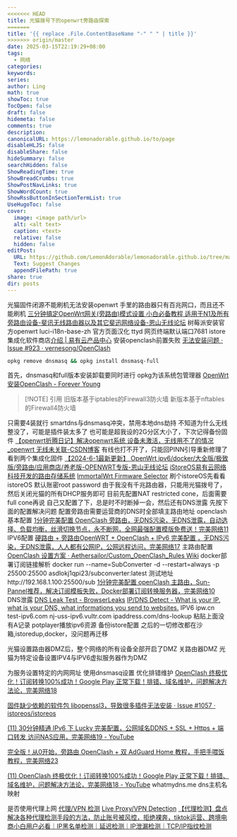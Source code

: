 ```yaml
---
<<<<<<< HEAD
title: 光猫拨号下的openwrt旁路由探索
=======
title: '{{ replace .File.ContentBaseName "-" " " | title }}'
>>>>>>> origin/master
date: 2025-03-15T22:19:29+08:00
tags:
  - 网络
categories: 
keywords: 
series: 
author: Ling
math: true
showToc: true
TocOpen: false
draft: false
hidemeta: false
comments: true
description: 
canonicalURL: https://lemonadorable.github.io/to/page
disableHLJS: false
disableShare: false
hideSummary: false
searchHidden: false
ShowReadingTime: true
ShowBreadCrumbs: true
ShowPostNavLinks: true
ShowWordCount: true
ShowRssButtonInSectionTermList: true
UseHugoToc: false
cover:
  image: <image path/url>
  alt: <alt text>
  caption: <text>
  relative: false
  hidden: false
editPost:
  URL: https://github.com/LemonAdorable/lemonadorable.github.io/tree/master/content
  Text: Suggest Changes
  appendFilePath: true
share: true
dir: posts
---
```


光猫固件闭源不能刷机无法安装openwrt
手里的路由器只有百兆网口，而且还不能刷机
[三分钟搞定OpenWrt网关(旁路由)模式设置 小白必备教程 适用于N1及所有旁路由设备-斐讯无线路由器以及其它斐迅网络设备-恩山无线论坛](https://www.right.com.cn/FORUM/thread-4181997-1-1.html)
树莓派安装官方openwrt
luci-i18n-base-zh 官方页面汉化
ttyd 网页终端默认端口7681
istore 集成化软件商店[介绍 | 易有云产品中心](https://doc.linkease.com/zh/guide/istore/)
安装openclash前置失败
[无法安装问题 · Issue #923 · vernesong/OpenClash](https://github.com/vernesong/OpenClash/issues/923)

```bash
opkg remove dnsmasq && opkg install dnsmasq-full
```
首先，dnsmasq和full版本安装卸载要同时进行
opkg为该系统包管理器
[OpenWrt安装OpenClash - Forever Young](https://www.luxiyue.com/openwrt/openwrt%e5%ae%89%e8%a3%85openclash/)

> [!NOTE] 引用
> 旧版本基于iptables的Firewall3防火墙
> 新版本基于nftables的Firewall4防火墙

只需要4装就行
smartdns与dnsmasq冲突，禁用本地dns劫持
不知道为什么无线整没了，可能是插件装太多了
也可能是超我设的2G分区大小了，下次记得备份固件
[【openwrt折腾日记】解决openwrt系统 设备未激活，无线用不了的情况_openwrt 无线未关联-CSDN博客](https://blog.csdn.net/u010560236/article/details/136715420)
有线也打不开了，只能回PINN引导重新修理了
看到两个集成化固件
[【2024-6-1最新更新】 OpenWrt ipv6/docker/大全版/极致版/旁路由/应用商店/养老版-OPENWRT专版-恩山无线论坛](https://www.right.com.cn/forum/thread-4387071-1-3.html)
[iStoreOS易有云网络科技开发的路由存储系统](https://site.istoreos.com/)
[ImmortalWrt Firmware Selector](https://firmware-selector.immortalwrt.org/)
刷个istoreOS先看看
istoreOS 默认账密root password
由于我没有千兆路由器，只能用光猫拨号了，然后关闭光猫的所有DHCP服务即可
目前先配置NAT restricted cone，后面需要full cone再说
自己又配置了下，总是时不时断掉一会，然后还有DNS泄露
先按下面的配置解决问题
配置旁路由需要运营商的DNS时全部填主路由地址
openclash基本配置
[1分钟完美配置 OpenClash 旁路由，无DNS污染，无DNS泄露，自动选择、负载均衡，丝滑切换节点，永不断网，全网最强配置模版免费送！完美网络11](https://www.youtube.com/watch?v=0vVJYvV-nwE)
IPV6配置
[硬路由 + 旁路由OpenWRT + OpenClash + IPv6 完美配置 ，无DNS污染，无DNS泄露，人人都有公网IP，公网远程访问，完美网络17](https://www.youtube.com/watch?v=gBSVl_BqptQ)
主路由配置
[OpenClash 设置方案 · Aethersailor/Custom_OpenClash_Rules Wiki](https://github.com/Aethersailor/Custom_OpenClash_Rules/wiki/OpenClash-%E8%AE%BE%E7%BD%AE%E6%96%B9%E6%A1%88#%E7%A1%AE%E4%BF%9D-openwrt-%E5%8F%AF%E4%BB%A5%E6%AD%A3%E5%B8%B8%E8%AE%BF%E9%97%AE-github)
docker部署订阅链接解析
docker run --name=SubConverter -d --restart=always -p 25500:25500 asdlokj1qpi23/subconverter:latest
测试地址http://192.168.1.100:25500/sub
[1分钟完美配置 openClash 主路由，Sun-Pannel推荐，解决订阅模板失败，Docker部署订阅转换服务器，完美网络10](https://www.youtube.com/watch?v=Hm47TyJqVdc)
DNS泄露
[DNS Leak Test - BrowserLeaks](https://browserleaks.com/dns)
[IP/DNS Detect - What is your IP, what is your DNS, what informations you send to websites.](https://ipleak.net/)
IPV6
ipw.cn
test-ipv6.com
nj-uss-ipv6.vultr.com
ipaddress.com/dns-lookup 粘贴上面没有A记录
potplayer播放ipv6资源
备份istore配置
之后的一切修改都在沙箱,istoredup,docker，没问题再迁移

光猫设置路由器DMZ后，整个网络的所有设备全部开启了DMZ
关路由器DMZ
光猫为特定设备设置IPV4与IPV6虚拟服务器作为DMZ

为服务设置特定的内网网址
使用dnsmasq设置
优化排错维护
[OpenClash 终极优化！订阅转换100%成功！Google Play 正常下载！排错、域名维护，问题解决方法论，完美网络18](https://www.youtube.com/watch?v=QxOLvyCdVLU)

[固件缺少依赖的软件包 libopenssl3，导致很多插件无法安装 · Issue #1057 · istoreos/istoreos](https://github.com/istoreos/istoreos/issues/1057)

[(11) 30分钟精通 IPv6 下 Lucky 完美配置，公网域名DDNS + SSL + Https + 端口转发 访问NAS应用，完美网络19 - YouTube](https://www.youtube.com/watch?v=85TNLGVoJEA)

[完全版！从0开始，旁路由 OpenClash + 双 AdGuard Home 教程，手把手喂饭教程，完美网络23](https://www.youtube.com/watch?v=0kCSJL_lSyw)

[(11) OpenClash 终极优化！订阅转换100%成功！Google Play 正常下载！排错、域名维护，问题解决方法论，完美网络18 - YouTube](https://www.youtube.com/watch?v=QxOLvyCdVLU)
whatmydns.me dns主机名映射

是否使用代理上网
[代理/VPN 检测](https://proxy.888005.xyz/)
[Live Proxy/VPN Detection](https://proxy.incolumitas.com/proxy_detect.html)
[【代理检测】盘点解决各种代理检测手段的方法，防止账号被风控，拒绝裸奔，tiktok运营、跨境电商小白用户必看｜IP黑名单检测｜延迟检测｜IP泄漏检测｜TCP/IP指纹检测](https://www.youtube.com/watch?v=_EoccSHSiAU)

